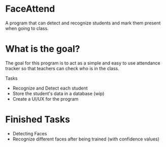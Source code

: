 # FaceAttend
A program that can detect and recognize students and mark them present when going to class.

# What is the goal?
The goal for this program is to act as a simple and easy to use attendance tracker so that teachers can check who is in the class.

Tasks
- Recognize and Detect each student
- Store the student's data in a database (wip)
- Create a UI/UX for the program

# Finished Tasks
- Detecting Faces
- Recognize different faces after being trained (with confidence values)



